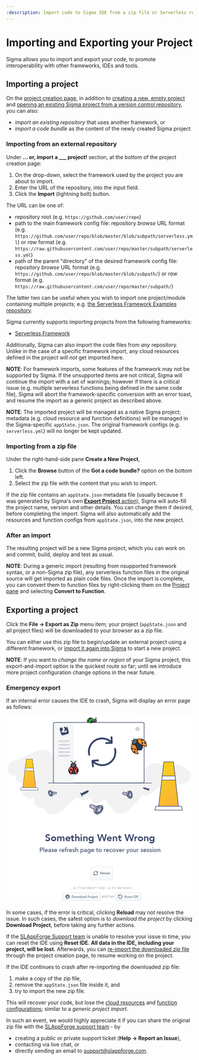 ```yaml
---
:description: Import code to Sigma IDE from a zip file or Serverless repository, or export your project as a portable zip file
---
```


# Importing and Exporting your Project

Sigma allows you to import and export your code, to promote interoperability with other frameworks, IDEs and tools.


## Importing a project

On the [project creation page](https://sigma.slappforge.com/#/project),
in addition to [creating a new, empty project](../../first_project.md#create-new-project) and
[opening an existing Sigma project from a version control repository](../../getting_started.md#loading-a-project),
you can also:

* *import an existing repository* that uses another framework, or
* *import a code bundle* as the content of the newly created Sigma project


### Importing from an external repository

Under **... or, import a ___ project!** section, at the bottom of the project creation page:

1. On the drop-down, select the framework used by the project you are about to import.
2. Enter the URL of the repository, into the input field.
3. Click the **Import** (lightning bolt) button.

The URL can be one of:

* repository root (e.g. `https://github.com/user/repo`)
* path to the main framework config file: repository *browse* URL format
(e.g. `https://github.com/user/repo/blob/master/blob/subpath/serverless.yml`)
or *raw* format (e.g. `https://raw.githubusercontent.com/user/repo/master/subpath/serverless.yml`)
* path of the parent "directory" of the desired framework config file:
repository *browse* URL format (e.g. `https://github.com/user/repo/blob/master/blob/subpath/`)
or *raw* format (e.g. `https://raw.githubusercontent.com/user/repo/master/subpath/`)

The latter two can be useful when you wish to import one project/module containing multiple projects;
e.g. [the Serverless Framework Examples repository](https://github.com/serverless/examples/).

Sigma currently supports importing projects from the following frameworks:

* [Serverless Framework](https://serverless.com/framework/)

Additionally, Sigma can also import the code files from _any_ repository.
Unlike in the case of a specific framework import, any cloud resources defined in the project *will not* get imported here.

**NOTE**:
For framework imports, some features of the framework may not be supported by Sigma.
If the unsupported items are not critical, Sigma will continue the import with a set of warnings;
however if there is a critical issue (e.g. multiple serverless functions being defined in the same code file),
Sigma will abort the framework-specific conversion with an error toast, and resume the import as a generic project as described above.

**NOTE**:
The imported project will be managed as a native Sigma project;
metadata (e.g. cloud resource and function definitions) will be managed in the Sigma-specific `appState.json`.
The original framework configs (e.g. `serverless.yml`) will no longer be kept updated.


### Importing from a zip file

Under the right-hand-side pane **Create a New Project**,

1. Click the **Browse** button of the **Got a code bundle?** option on the bottom left.
2. Select the zip file with the content that you wish to import.

If the zip file contains an `appState.json` metadata file
(usually because it was generated by Sigma's own [**Export Project** action](#exporting-a-project)),
Sigma will auto-fill the project name, version and other details.
You can change them if desired, before completing the import.
Sigma will also automatically add the resources and function configs from `appState.json`, into the new project.


### After an import

The resulting project will be a new Sigma project, which you can work on and commit, build, deploy and test as usual.

**NOTE**:
During a generic import (resulting from nsupported framework syntax, or a non-Sigma zip file),
any serverless function files in the original source will get imported as plain code files.
Once the import is complete, you can convert them to function files by right-clicking them on the
[Project pane](../../basic_functionalities.md#resources-pane) and selecting **Convert to Function**.


## Exporting a project

Click the **File &rarr; Export as Zip** menu item; your project
(`appState.json` and all project files) will be downloaded to your browser as a zip file.

You can either use this zip file to begin/update an external project using a different framework,
or [import it again into Sigma](#importing-a-project) to start a new project.

**NOTE**:
If you want to *change the name or region* of your Sigma project,
this export-and-import option is the quickest route so far;
until we introduce more project configuration change options in the near future.

### Emergency export

If an internal error causes the IDE to crash, Sigma will display an error page as follows:

!["Something Went Wrong" error page](images/sigma-crash-something-went-wrong.png)

In some cases, if the error is critical, clicking **Reload** may not resolve the issue.
In such cases, the safest option is to *download the project* by clicking **Download Project**, before taking any further actions.

If the [SLAppForge Support team](mailto:support@slappforge.com) is unable to resolve your issue in time,
you can reset the IDE using **Reset IDE**.
**All data in the IDE, including your project, will be lost.**
Afterwards, you can [re-import the downloaded zip file](#importing-from-a-zip-file)
through the project creation page, to resume working on the project.

If the IDE continues to crash after re-importing the downloaded zip file:

1. make a copy of the zip file,
2. remove the `appState.json` file inside it, and
3. try to import the new zip file.

This will recover your code, but lose the [cloud resources](../../concepts/resources.md) and
[function configurations](../function-configurations/function-configurations.md);
similar to a *generic project import*.

In such an event, we would highly appreciate it if you can share the original zip file with the
[SLAppForge support team](mailto:support@slappforge.com) - by

* creating a public or private support ticket (**Help &rarr; Report an Issue**),
* contacting via live chat, or
* directly sending an email to [support@slappforge.com](mailto:support@slappforge.com).